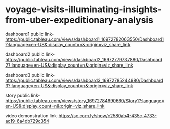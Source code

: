 # voyage-visits-illuminating-insights-from-uber-expeditionary-analysis


dashboard1 public link-https://public.tableau.com/views/dashboard1_16972782063550/Dashboard1?:language=en-US&:display_count=n&:origin=viz_share_link

dashboard2 public link-https://public.tableau.com/views/dashboard2_16972779737880/Dashboard2?:language=en-US&:display_count=n&:origin=viz_share_link

dashboard3 public link-https://public.tableau.com/views/dashboard3_16972785244980/Dashboard3?:language=en-US&:display_count=n&:origin=viz_share_link

story public link-https://public.tableau.com/views/story_16972784690660/Story1?:language=en-US&:display_count=n&:origin=viz_share_link

video demonstration link-https://sc.com.ly/show/c2580ab4-435c-4733-ac19-6a4db729c354
